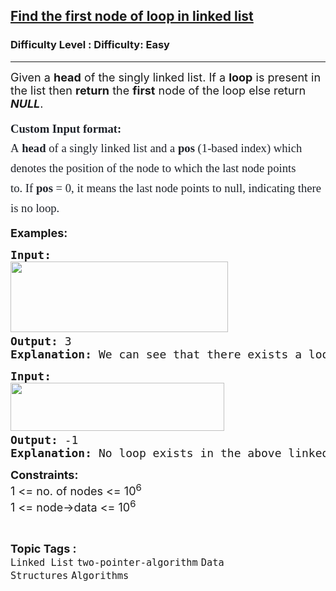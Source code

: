 <h2><a href="https://www.geeksforgeeks.org/problems/find-the-first-node-of-loop-in-linked-list--170645/1">Find the first node of loop in linked list</a></h2><h3>Difficulty Level : Difficulty: Easy</h3><hr><div class="problems_problem_content__Xm_eO" style="user-select: auto;"><p style="user-select: auto;"><span style="font-size: 18px; user-select: auto;">Given a <strong style="user-select: auto;">head</strong> of the singly linked list.&nbsp;</span><span style="font-size: 18px; user-select: auto;">If a <strong style="user-select: auto;">loop</strong> is present</span><span style="font-size: 18px; user-select: auto;"> in the list then <strong style="user-select: auto;">return</strong> the </span><span style="font-size: 18px; user-select: auto;"><strong style="user-select: auto;">first</strong> node of the loop else return </span><strong style="user-select: auto;"><em style="font-size: 18px; user-select: auto;">NULL</em></strong><span style="font-size: 18px; user-select: auto;">.</span></p>
<p style="user-select: auto;"><span style="font-size: 14pt; user-select: auto;"><span style="box-sizing: border-box; line-height: 1.7em; font-family: Nunito; color: rgb(30, 34, 41); background-color: rgb(255, 255, 255); user-select: auto;"><span style="box-sizing: border-box; font-weight: bolder; line-height: 1.7em; font-family: var(--gfg-font-secondary) !important; color: var(--text-color) !important; background-color: var(--background) !important; user-select: auto;">Custom Input format:</span><br style="box-sizing: border-box; line-height: 1.7em; font-family: var(--gfg-font-primary) !important; color: var(--text-color) !important; background-color: var(--background) !important; user-select: auto;">A<span style="box-sizing: border-box; font-weight: bolder; line-height: 1.7em; font-family: var(--gfg-font-secondary) !important; color: var(--text-color) !important; background-color: var(--background) !important; user-select: auto;">&nbsp;head&nbsp;</span>of a singly linked list<span style="box-sizing: border-box; font-weight: bolder; line-height: 1.7em; font-family: var(--gfg-font-secondary) !important; color: var(--text-color) !important; background-color: var(--background) !important; user-select: auto;">&nbsp;</span>and a<span style="box-sizing: border-box; font-weight: bolder; line-height: 1.7em; font-family: var(--gfg-font-secondary) !important; color: var(--text-color) !important; background-color: var(--background) !important; user-select: auto;">&nbsp;</span><span style="box-sizing: border-box; font-weight: bolder; line-height: 1.7em; font-family: var(--gfg-font-secondary) !important; color: var(--text-color) !important; background-color: var(--background) !important; user-select: auto;">pos&nbsp;</span>(1-based index) which denotes the position of the node to which the last node points to.&nbsp;</span><span style="box-sizing: border-box; line-height: 1.7em; font-family: Nunito; color: rgb(30, 34, 41); background-color: rgb(255, 255, 255); user-select: auto;">If&nbsp;<span style="box-sizing: border-box; font-weight: bolder; line-height: 1.7em; font-family: var(--gfg-font-secondary) !important; color: var(--text-color) !important; background-color: var(--background) !important; user-select: auto;">pos&nbsp;</span>= 0, it means the last node points to null, indicating there is no loop.</span></span></p>
<p style="user-select: auto;"><span style="font-size: 18px; user-select: auto;"><strong style="user-select: auto;">Examples:</strong></span></p>
<pre style="user-select: auto;"><span style="font-size: 18px; user-select: auto;"><strong style="user-select: auto;">Input:</strong></span>
<span style="font-size: 18px; user-select: auto;"><img src="https://media.geeksforgeeks.org/img-practice/prod/addEditProblem/713150/Web/Other/blobid0_1723112915.png" width="348" height="113" style="user-select: auto;"> <br style="user-select: auto;"><strong style="user-select: auto;">Output: </strong>3</span>
<span style="font-size: 18px; user-select: auto;"><strong style="user-select: auto;">Explanation: </strong>We can see that there exists a loop in the given linked list and the first node of the loop is 3.</span></pre>
<pre style="user-select: auto;"><span style="font-size: 18px; user-select: auto;"><strong style="user-select: auto;">Input:</strong></span>
<span style="font-size: 18px; user-select: auto;"><img src="https://media.geeksforgeeks.org/img-practice/prod/addEditProblem/713150/Web/Other/blobid1_1723112944.png" width="342" height="77" style="user-select: auto;"> <br style="user-select: auto;"><strong style="user-select: auto;">Output: </strong>-1
<strong style="user-select: auto;">Explanation: </strong>No loop exists in the above linked list.So the output is -1.</span>
</pre>
<p style="user-select: auto;"><span style="font-size: 18px; user-select: auto;"><strong style="user-select: auto;">Constraints:</strong><br style="user-select: auto;">1 &lt;= no. of nodes &lt;= 10<sup style="user-select: auto;">6</sup></span><br style="user-select: auto;"><span style="font-size: 18px; user-select: auto;">1 &lt;= node-&gt;data &lt;= 10<sup style="user-select: auto;">6</sup>&nbsp;<br style="user-select: auto;"></span></p></div><br><p><span style=font-size:18px><strong>Topic Tags : </strong><br><code>Linked List</code>&nbsp;<code>two-pointer-algorithm</code>&nbsp;<code>Data Structures</code>&nbsp;<code>Algorithms</code>&nbsp;